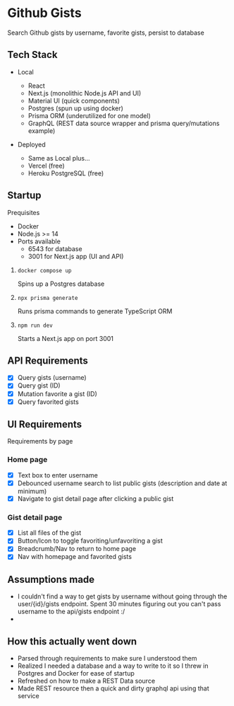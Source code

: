 # Github Gists

Search Github gists by username, favorite gists, persist to database

## Tech Stack

-   Local

    -   React
    -   Next.js (monolithic Node.js API and UI)
    -   Material UI (quick components)
    -   Postgres (spun up using docker)
    -   Prisma ORM (underutilized for one model)
    -   GraphQL (REST data source wrapper and prisma query/mutations example)

-   Deployed
    -   Same as Local plus...
    -   Vercel (free)
    -   Heroku PostgreSQL (free)

## Startup

Prequisites

-   Docker
-   Node.js >= 14
-   Ports available
    -   6543 for database
    -   3001 for Next.js app (UI and API)

1. `docker compose up`

    Spins up a Postgres database

2. `npx prisma generate`

    Runs prisma commands to generate TypeScript ORM

3. `npm run dev`

    Starts a Next.js app on port 3001

## API Requirements

-   [x] Query gists (username)
-   [x] Query gist (ID)
-   [x] Mutation favorite a gist (ID)
-   [x] Query favorited gists

## UI Requirements

Requirements by page

### Home page

-   [x] Text box to enter username
-   [x] Debounced username search to list public gists (description and date at minimum)
-   [x] Navigate to gist detail page after clicking a public gist

### Gist detail page

-   [x] List all files of the gist
-   [x] Button/Icon to toggle favoriting/unfavoriting a gist
-   [x] Breadcrumb/Nav to return to home page
-   [x] Nav with homepage and favorited gists

## Assumptions made

-   I couldn't find a way to get gists by username without going through the user/{id}/gists endpoint. Spent 30 minutes figuring out you can't pass username to the api/gists endpoint :/
-

## How this actually went down

-   Parsed through requirements to make sure I understood them
-   Realized I needed a database and a way to write to it so I threw in Postgres and Docker for ease of startup
-   Refreshed on how to make a REST Data source
-   Made REST resource then a quick and dirty graphql api using that service
